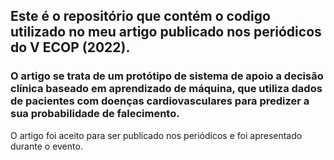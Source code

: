 <h2> Este é o repositório que contém o codigo utilizado no meu artigo publicado nos periódicos do V ECOP (2022). </h2> 
<h3> O artigo se trata de um protótipo de sistema de apoio a decisão clínica baseado em aprendizado de máquina, que utiliza dados de pacientes com doenças cardiovasculares 
para predizer a sua probabilidade de falecimento. </h3>

O artigo foi aceito para ser publicado nos periódicos e foi apresentado durante o evento. 
